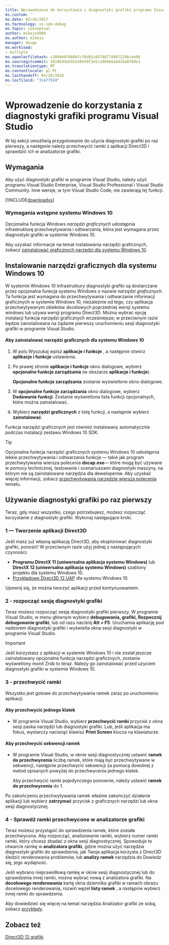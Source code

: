```yaml
---
title: Wprowadzenie do korzystania z diagnostyki grafiki programu Visual Studio | Dokumentacja firmy Microsoft
ms.custom: ''
ms.date: 05/26/2017
ms.technology: vs-ide-debug
ms.topic: conceptual
author: mikejo5000
ms.author: mikejo
manager: douge
ms.workload:
- multiple
ms.openlocfilehash: c2804b07db0b7cf8d01c8578877d4b722d6ceb96
ms.sourcegitcommit: 3d10b93eb5b326639f3e5c19b9e6a8d1ba078de1
ms.translationtype: MT
ms.contentlocale: pl-PL
ms.lasthandoff: 04/18/2018
ms.locfileid: "31477524"
---
```

# <a name="getting-started-with-visual-studio-graphics-diagnostics"></a>Wprowadzenie do korzystania z diagnostyki grafiki programu Visual Studio
W tej sekcji umożliwią przygotowanie do użycia diagnostyki grafiki po raz pierwszy, a następnie należy przechwycić ramki z aplikacji Direct3D i sprawdzić ich w analizatorze grafiki.  
  
## <a name="requirements"></a>Wymagania  
 Aby użyć diagnostyki grafiki w programie Visual Studio, należy użyć programu Visual Studio Enterprise, Visual Studio Professional i Visual Studio Community.  Inne wersje, w tym Visual Studio Code, nie zawierają tej funkcji.
 
 [!INCLUDE[downloadvs](../includes/downloadvs_md.md)]  
  
### <a name="windows-10-prerequisites"></a>Wymagania wstępne systemu Windows 10  
 Opcjonalna funkcja Windows *narzędzi graficznych* udostępnia infrastrukturę przechwytywania i odtwarzania, która jest wymagana przez diagnostyki grafiki w systemie Windows 10.  
  
 Aby uzyskać informacje na temat instalowania narzędzi graficznych, zobacz [zainstalować graficznych narzędzi dla systemu Windows 10](#InstallGraphicsTools).  
  
##  <a name="InstallGraphicsTools"></a> Instalowanie narzędzi graficznych dla systemu Windows 10  
 W systemie Windows 10 infrastruktury diagnostyki grafiki są dostarczane przez opcjonalna funkcja systemu Windows o nazwie *narzędzi graficznych*. Ta funkcja jest wymagana do przechwytywania i odtwarzanie informacji graficznych w systemie Windows 10, niezależnie od tego, czy aplikacja przechwytywanym obiektów docelowych poprzedniej wersji systemu windows lub używa wersji programu Direct3D. Można wybrać opcję instalacji funkcja narzędzi graficznych wcześniejsze; w przeciwnym razie będzie zainstalowana na żądanie pierwszy uruchomieniu sesji diagnostyki grafiki w programie Visual Studio.  
  
#### <a name="to-install-graphics-tools-for-windows-10"></a>Aby zainstalować narzędzi graficznych dla systemu Windows 10  
  
1.  W polu Wyszukaj wpisz **aplikacje i funkcje** , a następnie otwórz **aplikacje i funkcje** ustawienia.
  
3.  Po prawej stronie **aplikacje i funkcje** okno dialogowe, wybierz **opcjonalne funkcje zarządzania** (w obszarze **aplikacje i funkcje**).

    **Opcjonalne funkcje zarządzania** zostanie wyświetlone okno dialogowe.
  
4.  W **opcjonalne funkcje zarządzania** okno dialogowe, wybierz **Dodawanie funkcji**. Zostanie wyświetlona lista funkcji opcjonalnych, które można zainstalować.  
  
5.  Wybierz **narzędzi graficznych** z listę funkcji, a następnie wybierz **zainstalować**.  
  
 Funkcja narzędzi graficznych jest również instalowany automatycznie podczas instalacji zestawu Windows 10 SDK.  
  
> [!TIP]
>  Opcjonalna funkcja narzędzi graficznych systemu Windows 10 udostępnia lekkie przechwytywania i odtwarzania funkcje — takie jak program przechwytywania wiersza polecenia **dxcap.exe**— które mogą być używane w pomocy technicznej, testowanie i scenariuszami diagnostyki maszyny, na którym nie są zainstalowane narzędzia dla deweloperów. Aby uzyskać więcej informacji, zobacz [przechwytywania narzędzie wiersza polecenia](command-line-capture-tool.md) tematu.  
  
## <a name="using-graphics-diagnostics-for-the-first-time"></a>Używanie diagnostyki grafiki po raz pierwszy  
 Teraz, gdy masz wszystko, czego potrzebujesz, możesz rozpocząć korzystanie z diagnostyki grafiki. Wykonaj następujące kroki.  
  
### <a name="1---create-a-direct3d-app"></a>1 — Tworzenie aplikacji Direct3D  
 Jeśli masz już własną aplikację Direct3D, aby eksplorować diagnostyki grafiki, ponosić! W przeciwnym razie użyj jednej z następujących czynności:

- **Programu DirectX 11 (uniwersalna aplikacja systemu Windows)** lub **DirectX 12 (uniwersalna aplikacja systemu Windows)** szablony projektu dla systemu Windows 10.
- [Przykładowe Direct3D 12 UAP](https://code.msdn.microsoft.com/Direct3D-12-UAP-Sample-ecb1779f) dla systemu Windows 10.  
  
 Upewnij się, że można tworzyć aplikacji przed kontynuowaniem.  
  
### <a name="2---start-a-graphics-diagnostics-session"></a>2 - rozpocząć sesję diagnostyki grafiki  
 Teraz możesz rozpocząć sesję diagnostyki grafiki pierwszy. W programie Visual Studio, w menu głównym wybierz **debugowania, grafiki, Rozpocznij debugowanie grafiki**, lub od razu naciśnij **Alt + F5**. Uruchamia aplikację pod nadzorem diagnostyki grafiki i wyświetla okna sesji diagnostyki w programie Visual Studio.  
  
> [!IMPORTANT]
>  Jeśli korzystasz z aplikacji w systemie Windows 10 i nie został jeszcze zainstalowany opcjonalna funkcja narzędzi graficznych, zostanie wyświetlony monit Zrób to teraz. Należy go zainstalować przed użyciem diagnostyki grafiki w systemie Windows 10.  
  
### <a name="3---capture-frames"></a>3 - przechwycić ramki  
 Wszystko jest gotowe do przechwytywania ramek zaraz po uruchomieniu aplikacji.  
  
#### <a name="to-capture-single-frames"></a>Aby przechwycić jednego klatek  
  
-   W programie Visual Studio, wybierz **przechwycić ramki** przycisk z okna sesji paska narzędzi lub diagnostyki grafiki. Lub, jeśli aplikacja ma fokus, wystarczy nacisnąć klawisz **Print Screen** klucza na klawiaturze.
  
#### <a name="to-capture-a-sequence-of-frames"></a>Aby przechwycić sekwencji ramek  
  
-   W programie Visual Studio, w oknie sesji diagnostycznej ustawić **ramek do przechwycenia** liczbę ramek, które mają być przechwytywane w sekwencji, następnie przechwycić sekwencji za pomocą dowolnej z metod opisanych powyżej do przechwycenia jednego klatek.  
  
     Aby przechwycić ramki pojedynczego ponownie, należy ustawić **ramek do przechwycenia** do *1*.  
  
 Po zakończeniu przechwytywania ramek właśnie zakończyć działanie aplikacji lub wybierz **zatrzymać** przycisk z graficznych narzędzi lub okna sesji diagnostycznej.  
  
### <a name="4---examine-captured-frames-in-the-graphics-analyzer"></a>4 - Sprawdź ramki przechwycone w analizatorze grafiki  
 Teraz możesz przystąpić do sprawdzenia ramek, które została przechwycona. Aby rozpocząć, analizowanie ramki, wybierz numer ramki ramki, który chcesz zbadać z okna sesji diagnostycznej. Spowoduje to otwarcie ramkę w **analizatora grafiki**, gdzie można użyć narzędzia diagnostyki grafiki do sprawdzenia, jak Twoja aplikacja korzysta z Direct3D śledzić renderowania problemów, lub **analizy ramek** narzędzia do Dowiedz się, jego wydajność.  
  
 Jeśli wybrano nieprawidłową ramkę w oknie sesji diagnostycznej lub do sprawdzenia innej ramki, można wybrać nową z analizatora grafiki. Na **docelowego renderowania** kartę okna dziennika grafiki w ramach obrazu docelowego renderowania, rozwiń węzeł **listy ramek** , a następnie wybierz innej ramki do sprawdzenia.  
  
 Aby dowiedzieć się więcej na temat narzędzia Analizator grafiki ze sobą, zobacz [przykłady](graphics-diagnostics-examples.md).  
  
## <a name="see-also"></a>Zobacz też  
 [Direct3D 12 grafiki](http://msdn.microsoft.com/en-us/52094ae3-3b44-4689-9ee7-1ba1b3a779cb)
